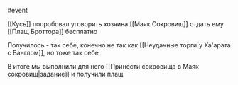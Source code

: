 #event

[[Кусь]] попробовал уговорить хозяина [[Маяк Сокровищ]] отдать ему [[Плащ Броттора]] бесплатно

Получилось - так себе, конечно не так как [[Неудачные торги|у Ха'арата с Ванглом]], но тоже так себе

В итоге мы выполнили для него [[Принести сокровища в Маяк сокровищ|задание]] и получили плащ
